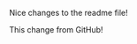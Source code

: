 
<!---
keep-itroll/keep-itroll is a ✨ special ✨ repository because its `README.md` (this file) appears on your GitHub profile.
You can click the Preview link to take a look at your changes.
--->

Nice changes to the readme file!

This change from GitHub!

